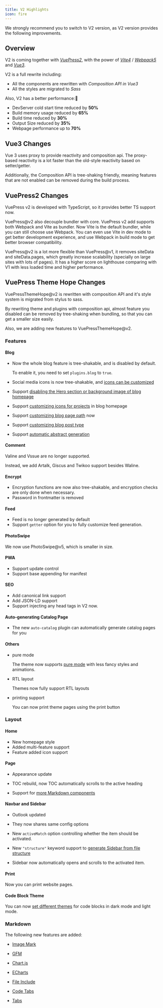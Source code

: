 ```yaml
---
title: V2 Highlights
icon: fire
---
```


We strongly recommend you to switch to V2 version, as V2 version provides the following improvements.

<!-- more -->

## Overview

V2 is coming together with [_VuePress2_](https://vuejs.press), with the power of [_Vite4_](https://vitejs.dev) / [_Webpack5_](https://webpack.js.org) and [_Vue3_](https://vuejs.org).

V2 is a full rewrite including:

- All the components are rewritten with _Composition API in Vue3_
- All the styles are migrated to _Sass_

Also, V2 has a better performance:🚀

- DevServer cold start time reduced by **50%**
- Build memory usage reduced by **65%**
- Build time reduced by **30%**
- Output Size reduced by **35%**
- Webpage performance up to **70%**

## Vue3 Changes

Vue 3 uses proxy to provide reactivity and composition api. The proxy-based reactivity is a lot faster than the old-style reactivity based on setter/getter.

Additionally, the Composition API is tree-shaking friendly, meaning features that are not enabled can be removed during the build process.

## VuePress2 Changes

VuePress v2 is developed with TypeScript, so it provides better TS support now.

VuePress@v2 also decouple bundler with core. VuePress v2 add supports both Webpack and Vite as bundler. Now Vite is the default bundler, while you can still choose use Webpack. You can even use Vite in dev mode to get better development experience, and use Webpack in build mode to get better browser compatibility.

VuePress@v2 is a lot more flexible than VuePress@v1, it removes siteData and siteData.pages, which greatly increase scalability (specially on large sites with lots of pages). It has a higher score on lighthouse comparing with V1 with less loaded time and higher performance.

## VuePress Theme Hope Changes

VuePressThemeHope@v2 is rewritten with composition API and it's style system is migrated from stylus to sass.

By rewriting theme and plugins with composition api, almost feature you disabled can be removed by tree-shaking when bundling, so that you can get a smaller size easily.

Also, we are adding new features to VuePressThemeHope@v2.

### Features

#### Blog

- Now the whole blog feature is tree-shakable, and is disabled by default.

  To enable it, you need to set `plugins.blog` to `true`.

- Social media icons is now tree-shakable, and [icons can be customized](../guide/blog/blogger.md)

- Support [disabling the Hero section or background image of blog homepage](../guide/blog/home.md)

- Support [customizing icons for projects](../guide/blog/home.md) in blog homepage

- Support [customizing blog page path](../guide/blog/path.md) now

- Support [customizing blog post type](../guide/blog/article.md#other-types-of-articles)

- Support [automatic abstract generation](../guide/blog/article.md#automatically-generate-excerpt)

#### Comment

Valine and Vssue are no longer supported.

Instead, we add Artalk, Giscus and Twikoo support besides Waline.

#### Encrypt

- Encryption functions are now also tree-shakable, and encryption checks are only done when necessary.
- Password in frontmatter is removed

#### Feed

- Feed is no longer generated by default
- Support `getter` option for you to fully customize feed generation.

#### PhotoSwipe

We now use PhotoSwipe@v5, which is smaller in size.

#### PWA

- Support update control
- Support base appending for manifest

#### SEO

- Add canonical link support
- Add JSON-LD support
- Support injecting any head tags in V2 now.

#### Auto-generating Catalog Page

- The new `auto-catalog` plugin can automatically generate catalog pages for you

#### Others

- pure mode

  The theme now supports [pure mode](../guide/interface/pure.md) with less fancy styles and animations.

- RTL layout

  Themes now fully support RTL layouts

- printing support

  You can now print theme pages using the print button

### Layout

#### Home

- New homepage style
- Added multi-feature support
- Feature added icon support

#### Page

- Appearance update

- TOC rebuild, now TOC automatically scrolls to the active heading

- Support for [more Markdown components](../guide/markdown/components.md)

#### Navbar and Sidebar

- Outlook updated

- They now shares same config options

- New `activeMatch` option controlling whether the item should be activated.

- New `"structure"` keyword support to [generate Sidebar from file structure](../guide/layout/sidebar.md#auto-sidebar)

- Sidebar now automatically opens and scrolls to the activated item.

#### Print

Now you can print website pages.

#### Code Block Theme

You can now [set different themes](../guide/interface/code-theme.md) for code blocks in dark mode and light mode.

### Markdown

The following new features are added:

- [Image Mark](../guide/markdown/image.md#image-mark)

- [GFM](../guide/markdown/others.md#gfm)

- [Chart.js](../guide/markdown/chart.md)

- [ECharts](../guide/markdown/echarts.md)

- [File Include](../guide/markdown/include.md)

- [Code Tabs](../guide/markdown/code-tabs.md)

- [Tabs](../guide/markdown/tabs.md)
